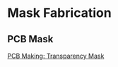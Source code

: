 # Mask Fabrication

## PCB Mask 
[PCB Making: Transparency Mask](https://baltazarstudios.com/pcb-making-5-mask/)
